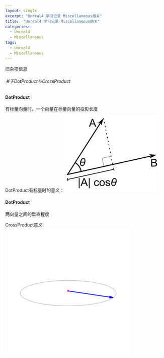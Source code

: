 ```yaml
---
layout: single
excerpt: "Unreal4 学习记录 Miscellaneous相关"
title:  "Unreal4 学习记录-Miscellaneous相关"
categories:
  - Unreal4
  - Miscellaneous
tags:
  - Unreal4
  - Miscellaneous
---
```

旧杂项信息
<!--truncate-->

###### 关于DotProduct与CrossProduct

#### DotProduct
有标量向量时，一个向量在标量向量的投影长度

DotProduct有标量时的意义：
![](/img/blog_img/Unreal/300px-Dot_Product.svg.png)

#### DotProduct
两向量之间的垂直程度

CrossProduct意义:
![](/img/blog_img/Unreal/Cross_product.gif)